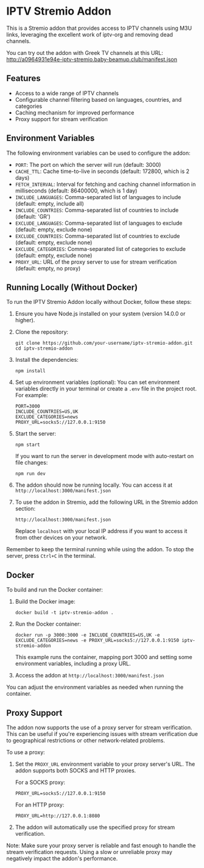 # IPTV Stremio Addon

This is a Stremio addon that provides access to IPTV channels using M3U links, leveraging the excellent work of iptv-org and removing dead channels.

You can try out the addon with Greek TV channels at this URL:
http://a0964931e94e-iptv-stremio.baby-beamup.club/manifest.json

## Features

- Access to a wide range of IPTV channels
- Configurable channel filtering based on languages, countries, and categories
- Caching mechanism for improved performance
- Proxy support for stream verification

## Environment Variables

The following environment variables can be used to configure the addon:

- `PORT`: The port on which the server will run (default: 3000)
- `CACHE_TTL`: Cache time-to-live in seconds (default: 172800, which is 2 days)
- `FETCH_INTERVAL`: Interval for fetching and caching channel information in milliseconds (default: 86400000, which is 1 day)
- `INCLUDE_LANGUAGES`: Comma-separated list of languages to include (default: empty, include all)
- `INCLUDE_COUNTRIES`: Comma-separated list of countries to include (default: 'GR')
- `EXCLUDE_LANGUAGES`: Comma-separated list of languages to exclude (default: empty, exclude none)
- `EXCLUDE_COUNTRIES`: Comma-separated list of countries to exclude (default: empty, exclude none)
- `EXCLUDE_CATEGORIES`: Comma-separated list of categories to exclude (default: empty, exclude none)
- `PROXY_URL`: URL of the proxy server to use for stream verification (default: empty, no proxy)

## Running Locally (Without Docker)

To run the IPTV Stremio Addon locally without Docker, follow these steps:

1. Ensure you have Node.js installed on your system (version 14.0.0 or higher).

2. Clone the repository:
   ```
   git clone https://github.com/your-username/iptv-stremio-addon.git
   cd iptv-stremio-addon
   ```

3. Install the dependencies:
   ```
   npm install
   ```

4. Set up environment variables (optional):
   You can set environment variables directly in your terminal or create a `.env` file in the project root. For example:
   ```
   PORT=3000
   INCLUDE_COUNTRIES=US,UK
   EXCLUDE_CATEGORIES=news
   PROXY_URL=socks5://127.0.0.1:9150
   ```

5. Start the server:
   ```
   npm start
   ```

   If you want to run the server in development mode with auto-restart on file changes:
   ```
   npm run dev
   ```

6. The addon should now be running locally. You can access it at `http://localhost:3000/manifest.json`

7. To use the addon in Stremio, add the following URL in the Stremio addon section:
   ```
   http://localhost:3000/manifest.json
   ```

   Replace `localhost` with your local IP address if you want to access it from other devices on your network.

Remember to keep the terminal running while using the addon. To stop the server, press `Ctrl+C` in the terminal.

## Docker

To build and run the Docker container:

1. Build the Docker image:
   ```
   docker build -t iptv-stremio-addon .
   ```

2. Run the Docker container:
   ```
   docker run -p 3000:3000 -e INCLUDE_COUNTRIES=US,UK -e EXCLUDE_CATEGORIES=news -e PROXY_URL=socks5://127.0.0.1:9150 iptv-stremio-addon
   ```

   This example runs the container, mapping port 3000 and setting some environment variables, including a proxy URL.

3. Access the addon at `http://localhost:3000/manifest.json`

You can adjust the environment variables as needed when running the container.

## Proxy Support

The addon now supports the use of a proxy server for stream verification. This can be useful if you're experiencing issues with stream verification due to geographical restrictions or other network-related problems.

To use a proxy:

1. Set the `PROXY_URL` environment variable to your proxy server's URL. The addon supports both SOCKS and HTTP proxies.

   For a SOCKS proxy:
   ```
   PROXY_URL=socks5://127.0.0.1:9150
   ```

   For an HTTP proxy:
   ```
   PROXY_URL=http://127.0.0.1:8080
   ```

2. The addon will automatically use the specified proxy for stream verification.

Note: Make sure your proxy server is reliable and fast enough to handle the stream verification requests. Using a slow or unreliable proxy may negatively impact the addon's performance.

